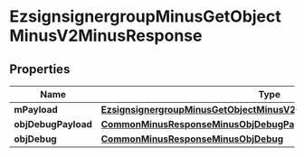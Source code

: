 
# EzsignsignergroupMinusGetObjectMinusV2MinusResponse

## Properties
Name | Type | Description | Notes
------------ | ------------- | ------------- | -------------
**mPayload** | [**EzsignsignergroupMinusGetObjectMinusV2MinusResponseMinusMPayload**](EzsignsignergroupMinusGetObjectMinusV2MinusResponseMinusMPayload.md) |  | 
**objDebugPayload** | [**CommonMinusResponseMinusObjDebugPayload**](CommonMinusResponseMinusObjDebugPayload.md) |  |  [optional]
**objDebug** | [**CommonMinusResponseMinusObjDebug**](CommonMinusResponseMinusObjDebug.md) |  |  [optional]



